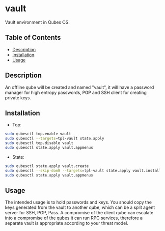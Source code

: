 # vault

Vault environment in Qubes OS.

## Table of Contents

*   [Description](#description)
*   [Installation](#installation)
*   [Usage](#usage)

## Description

An offline qube will be created and named "vault", it will have a password
manager for high entropy passwords, PGP and SSH client for creating private
keys.

## Installation

*   Top:

```sh
sudo qubesctl top.enable vault
sudo qubesctl --targets=tpl-vault state.apply
sudo qubesctl top.disable vault
sudo qubesctl state.apply vault.appmenus
```

*   State:

<!-- pkg:begin:post-install -->

```sh
sudo qubesctl state.apply vault.create
sudo qubesctl --skip-dom0 --targets=tpl-vault state.apply vault.install
sudo qubesctl state.apply vault.appmenus
```

<!-- pkg:end:post-install -->

## Usage

The intended usage is to hold passwords and keys. You should copy the keys
generated from the vault to another qube, which can be a split agent
server for SSH, PGP, Pass. A compromise of the client qube can escalate into a
compromise of the qubes it can run RPC services, therefore a separate vault is
appropriate according to your threat model.
